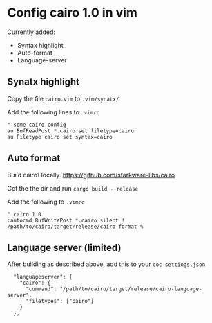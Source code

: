# Config cairo 1.0 in vim

Currently added:
* Syntax highlight
* Auto-format
* Language-server

## Synatx highlight
Copy the file `cairo.vim` to `.vim/synatx/`

Add the following lines to `.vimrc`
```
" some cairo config
au BufReadPost *.cairo set filetype=cairo
au Filetype cairo set syntax=cairo
```


## Auto format
Build cairo1 locally. https://github.com/starkware-libs/cairo

Got the the dir and run `cargo build --release`

Add the following to `.vimrc`

```
" cairo 1.0
:autocmd BufWritePost *.cairo silent ! /path/to/cairo/target/release/cairo-format %
```

## Language server (limited)
After building as described above, add this to your `coc-settings.json`
```
  "languageserver": {
    "cairo": {
      "command": "/path/to/cairo/target/release/cairo-language-server",
      "filetypes": ["cairo"]
    }
  },
```
